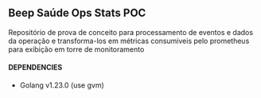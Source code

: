 ## Beep Saúde Ops Stats POC

Repositório de prova de conceito para processamento de eventos e dados da operação e transforma-los em métricas consumiveis pelo prometheus para 
exibição em torre de monitoramento

#### DEPENDENCIES

- Golang v1.23.0 (use gvm)